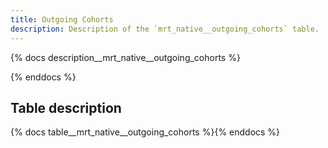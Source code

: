 ```yaml
---
title: Outgoing Cohorts
description: Description of the `mrt_native__outgoing_cohorts` table.
---
```


{% docs description__mrt_native__outgoing_cohorts %}



{% enddocs %}


## Table description

{% docs table__mrt_native__outgoing_cohorts  %}{% enddocs %}
